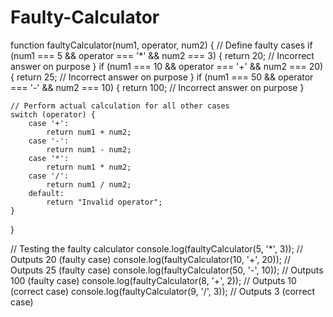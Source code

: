 # Faulty-Calculator
function faultyCalculator(num1, operator, num2) {
    // Define faulty cases
    if (num1 === 5 && operator === '*' && num2 === 3) {
        return 20; // Incorrect answer on purpose
    }
    if (num1 === 10 && operator === '+' && num2 === 20) {
        return 25; // Incorrect answer on purpose
    }
    if (num1 === 50 && operator === '-' && num2 === 10) {
        return 100; // Incorrect answer on purpose
    }

    // Perform actual calculation for all other cases
    switch (operator) {
        case '+':
            return num1 + num2;
        case '-':
            return num1 - num2;
        case '*':
            return num1 * num2;
        case '/':
            return num1 / num2;
        default:
            return "Invalid operator";
    }
}

// Testing the faulty calculator
console.log(faultyCalculator(5, '*', 3)); // Outputs 20 (faulty case)
console.log(faultyCalculator(10, '+', 20)); // Outputs 25 (faulty case)
console.log(faultyCalculator(50, '-', 10)); // Outputs 100 (faulty case)
console.log(faultyCalculator(8, '+', 2)); // Outputs 10 (correct case)
console.log(faultyCalculator(9, '/', 3)); // Outputs 3 (correct case)
